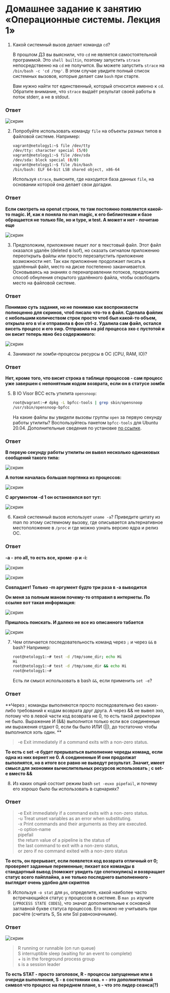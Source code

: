 # Домашнее задание к занятию «Операционные системы. Лекция 1»

1. Какой системный вызов делает команда `cd`? 

    В прошлом ДЗ вы выяснили, что `cd` не является самостоятельной  программой. Это `shell builtin`, поэтому запустить `strace` непосредственно на `cd` не получится. Вы можете запустить `strace` на `/bin/bash -c 'cd /tmp'`. В этом случае увидите полный список системных вызовов, которые делает сам `bash` при старте. 

    Вам нужно найти тот единственный, который относится именно к `cd`. Обратите внимание, что `strace` выдаёт результат своей работы в поток stderr, а не в stdout.

### Ответ

![скрин](https://github.com/Jlljully/devops_netology3/blob/main/Screenshot_10.png "strace cd")

2. Попробуйте использовать команду `file` на объекты разных типов в файловой системе. Например:

    ```bash
    vagrant@netology1:~$ file /dev/tty
    /dev/tty: character special (5/0)
    vagrant@netology1:~$ file /dev/sda
    /dev/sda: block special (8/0)
    vagrant@netology1:~$ file /bin/bash
    /bin/bash: ELF 64-bit LSB shared object, x86-64
    ```
    
    Используя `strace`, выясните, где находится база данных `file`, на основании которой она делает свои догадки.

### Ответ

**Если смотреть на openat строки, то там постоянно появляется какой-то magic. И, как я поняла по man magic,  к его библиотекам и базе обращается не только file, но и type, и test. А может и нет - почитаю еще**

![скрин](https://github.com/Jlljully/devops_netology3/blob/main/Screenshot_11.png "strace file")

3. Предположим, приложение пишет лог в текстовый файл. Этот файл оказался удалён (deleted в lsof), но сказать сигналом приложению переоткрыть файлы или просто перезапустить приложение возможности нет. Так как приложение продолжает писать в удалённый файл, место на диске постепенно заканчивается. Основываясь на знаниях о перенаправлении потоков, предложите способ обнуления открытого удалённого файла, чтобы освободить место на файловой системе.

### Ответ

**Понимаю суть задания, но не понимаю как воспроизвести полноценно для скринов, чтоб писало что-то в файл. Сделала файлик с небольшим количеством строк просто чтоб был какой-то объем, открыла его в vi и отправила в фон ctrl-z. Удалила сам файл, остался висеть процесс и его swp. Отправила на pid процесса эхо с пустотой и он висит теперь явно без содержимого:**

![скрин](https://github.com/Jlljully/devops_netology3/blob/main/Screenshot_14.png "to_delete")

4. Занимают ли зомби-процессы ресурсы в ОС (CPU, RAM, IO)?

### Ответ

**Нет, кроме того, что висит строка в таблице процессов - сам процесс уже завершен с непонятным кодом возврата, если он в статусе зомби**

5. В IO Visor BCC есть утилита `opensnoop`:

    ```bash
    root@vagrant:~# dpkg -L bpfcc-tools | grep sbin/opensnoop
    /usr/sbin/opensnoop-bpfcc
    ```
    
    На какие файлы вы увидели вызовы группы `open` за первую секунду работы утилиты? Воспользуйтесь пакетом `bpfcc-tools` для Ubuntu 20.04. Дополнительные сведения по установке [по ссылке](https://github.com/iovisor/bcc/blob/master/INSTALL.md).

### Ответ

**В первую секунду работы утилиты он вывел несколько одинаковых сообщений такого типа:**

![скрин](https://github.com/Jlljully/devops_netology3/blob/main/Screenshot_15.png "snoop")

**А потом началась большая портянка из процессов:**

![скрин](https://github.com/Jlljully/devops_netology3/blob/main/Screenshot_16.png "snoop")

**С аргументом -d 1 он остановился вот тут:**

![скрин](https://github.com/Jlljully/devops_netology3/blob/main/Screenshot_17.png "snoop")

6. Какой системный вызов использует `uname -a`? Приведите цитату из man по этому системному вызову, где описывается альтернативное местоположение в `/proc` и где можно узнать версию ядра и релиз ОС.

### Ответ

**-a  - это all, то есть все, кроме -p и -i:**

![скрин](https://github.com/Jlljully/devops_netology3/blob/main/Screenshot_18.png "snoop")

![скрин](https://github.com/Jlljully/devops_netology3/blob/main/Screenshot_22.png "snoop")

**Совпадает! Только -m аргумент будто три раза в -а выводится** 

**Он меня за полным маном почему-то отправил в интернеты. По ссылке вот такая информация:**

![скрин](https://github.com/Jlljully/devops_netology3/blob/main/Screenshot_21.png "snoop")

**Пришлось поискать. И далеко не все из описанного табается**

![скрин](https://github.com/Jlljully/devops_netology3/blob/main/Screenshot_233.png "snoop")

7. Чем отличается последовательность команд через `;` и через `&&` в bash? Например:

    ```bash
    root@netology1:~# test -d /tmp/some_dir; echo Hi
    Hi
    root@netology1:~# test -d /tmp/some_dir && echo Hi
    root@netology1:~#
    ```
    
    Есть ли смысл использовать в bash `&&`, если применить `set -e`?

### Ответ

**Через ; команды выполняются просто последовательно без каких-либо требований к кодам возврата друг друга. А через && не вывел эхо, потому что в левой части код возврата не 0, то есть такой директории не было. Выражение И (&&) выполнится только если все соединенные им выражения отдают 0, если бы было ИЛИ (||), до тостаточно чтобы выполнился хоть один. **

> -e  Exit immediately if a command exits with a non-zero status.

**То есть с set -e будет прерываться выполнение череды команд, если одна из них вернет не 0. А соединенные И они продолжат выполнятся, но в итоге все равно не выведут результат. Значит, имеет смысл для экономии вычислительных ресурсов использовать ; с set-e вместо &&**

8. Из каких опций состоит режим bash `set -euxo pipefail`, и почему его хорошо было бы использовать в сценариях?

### Ответ

>-e  Exit immediately if a command exits with a non-zero status.  
>-u  Treat unset variables as an error when substituting.  
>-x  Print commands and their arguments as they are executed.  
>-o option-name  
>     pipefail       
>     the return value of a pipeline is the status of  
>     the last command to exit with a non-zero status,    
>     or zero if no command exited with a non-zero status  

**То  есть, он прерывает, если появлется код возврата отличный от 0; проверяет заданные переменные; пихает все команды в стандартный вывод (поможет увидеть где споткнулись) и возвращает статус всего пайплайна, а не только последнего выполненного - выглядит очень удобно для скриптов**

9. Используя `-o stat` для `ps`, определите, какой наиболее часто встречающийся статус у процессов в системе. В `man ps` изучите (`/PROCESS STATE CODES`), что значат дополнительные к основной заглавной букве статуса процессов. Его можно не учитывать при расчёте (считать S, Ss или Ssl равнозначными).

### Ответ

![скрин](https://github.com/Jlljully/devops_netology3/blob/main/Screenshot_24.png "stat")

>R    running or runnable (on run queue)  
>S    interruptible sleep (waiting for an event to complete)  
>\+    is in the foreground process group  
>s    is a session leader

**То есть STAT - просто заголовок, R - процессы запущенные или в очереди выполнения, S - в состоянии сна. + - это дополнителный символ что процесс на переднем плане, s - что это лидер сеанса(?)**
